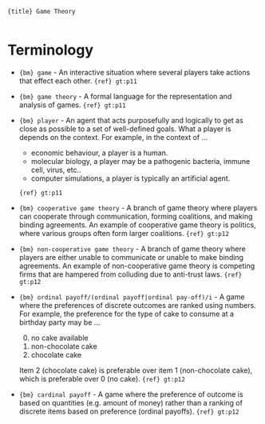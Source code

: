 `{title} Game Theory`

```{toc}
```

# Terminology

 * `{bm} game` - An interactive situation where several players take actions that effect each other. `{ref} gt:p11`

 * `{bm} game theory` - A formal language for the representation and analysis of games. `{ref} gt:p11`

 * `{bm} player` - An agent that acts purposefully and logically to get as close as possible to a set of well-defined goals. What a player is depends on the context. For example, in the context of ...
 
   * economic behaviour, a player is a human.
   * molecular biology, a player may be a pathogenic bacteria, immune cell, virus, etc..
   * computer simulations, a player is typically an artificial agent.
   
   `{ref} gt:p11`

 * `{bm} cooperative game theory` - A branch of game theory where players can cooperate through communication, forming coalitions, and making binding agreements. An example of cooperative game theory is politics, where various groups often form larger coalitions. `{ref} gt:p12`

 * `{bm} non-cooperative game theory` - A branch of game theory where players are either unable to communicate or unable to make binding agreements. An example of non-cooperative game theory is competing firms that are hampered from colluding due to anti-trust laws.  `{ref} gt:p12`

 * `{bm} ordinal payoff/(ordinal payoff|ordinal pay-off)/i` - A game where the preferences of discrete outcomes are ranked using numbers. For example, the preference for the type of cake to consume at a birthday party may be ...

   0. no cake available
   1. non-chocolate cake
   2. chocolate cake

   Item 2 (chocolate cake) is preferable over item 1 (non-chocolate cake), which is preferable over 0 (no cake).  `{ref} gt:p12`

 * `{bm} cardinal payoff` - A game where the preference of outcome is based on quantities (e.g. amount of money) rather than a ranking of discrete items based on preference (ordinal payoffs).  `{ref} gt:p12`